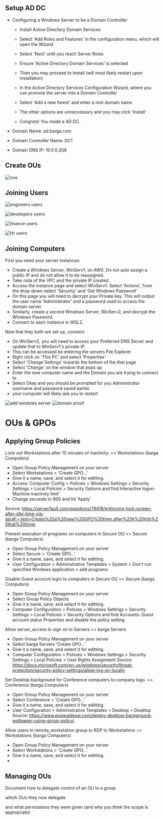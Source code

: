 ## Setup AD DC

- Configuring a Windows Server to be a Domain Controller
  - Install Active Directory Domain Services
  - Select 'Add Roles and Features' in the configuration menu, which will open the Wizard
  - Select 'Next' until you reach Server Roles
  - Ensure 'Active Directory Domain Services' is selected
  - Then you may proceed to Install (will most likely restart upon installation)
 
  - In the Active Directory Services Configuration Wizard, where you can promote the server into a Domain Controller
  - Select 'Add a new forest' and enter a root domain name
  - The other options are unneccessary and you may click 'Install'
  - Congrats! You made a AD DC.

- Domain Name: ad.barga.com
- Domain Controller Name: DC1
- Domain DNS IP: 10.0.0.208

## Create OUs

![ous](images/ou.png)

## Joining Users

![engineers users](images/eng.png)

![developers users](images/dev.png)

![finance users](images/fin.png)

![Hr users](images/hr.png)

## Joining Computers

First you need your server instances:
  - Create a Windows Server, WinServ1, on AWS. Do not auto assign a public IP and do not allow it to be reassigned.
  - Take note of the VPC and the private IP created.
  - Access the instance page and select WinServ1. Select 'Actions', from the drop-down select 'Security' and 'Get Windows Password'
  - On this page you will need to decrypt your Private key. This will output the user name 'Administrator' and a password used to access the domain server.
  - Similarly, create a second Windows Server, WinServ2, and decrypt the Windows Password.
  - Connect to each instance in WSL2.

Now that they both are set up, connect:
  - On WinServ2, you will need to access your Preferred DNS Server and update that to WinServ1's private IP.
  - This can be accessed be entering the servers File Explorer
  - Right click on 'This PC' and select 'Properties'
  - Select 'Change Settings' towards the bottom of the that page
  - Select 'Change' on the window that pops up
  - Enter the new computer name and the Domain you are trying to connect to
  - Select Okay and you should be prompted for you Administrator username and password saved earlier
  - your computer will likely ask you to restart

![add windows server](images/bananas.png)
![domain proof](images/domain_bananas.png)

# OUs & GPOs

## Applying Group Policies

Lock out Workstations after 15 minutes of inactivity. >> Workstations (barga Computers)

- Open Group Policy Management on your server
- Select Workstations > 'Create GPO...'
- Give it a name, save, and select it for editting.
- Access 'Computer Config > Policies > Windows Settings > Security Settings > Local Policies > Security Options
 and find Interactive logon: Machine inactivity limit'
 - Change seconds to 900 and hit 'Apply'
 
 Source: https://serverfault.com/questions/79418/enforcing-lock-screen-after-idle-time-via-gpo#:~:text=Create%20a%20new%20GPO%20then,after%20it%20hits%20that%20timer.

Prevent execution of programs on computers in Secure OU >> Secure (barga Computers)

- Open Group Policy Management on your server
- Select Secure > 'Create GPO...'
- Give it a name, save, and select it for editting.
- User Configuration > Administrative Templates > System > Don't run specified Windows application > add programs

Disable Guest account login to computers in Secure OU >> Secure (barga Computers)

- Open Group Policy Management on your server
- Select Group Policy Objects
- Give it a name, save, and select it for editting.
- Computer Configuration > Policies > Windows Settings > Security Settings > Local Policies > Security Options
and find Accounts: Guest account status Properties and disable the policy setting

Allow server_access to sign on to Servers >> barga Servers

- Open Group Policy Management on your server
- Select barga Servers 'Create GPO...'
- Give it a name, save, and select it for editting.
- Computer Configuration > Policies > Windows Settings > Security Settings > Local Policies > User Rights Assignment
Source: https://docs.microsoft.com/en-us/windows/security/threat-protection/security-policy-settings/allow-log-on-locally

Set Desktop background for Conference computers to company logo. >> Conference (barga Computers)

- Open Group Policy Management on your server
- Select Conference > 'Create GPO...'
- Give it a name, save, and select it for editting.
- User Configuration > Administrative Templates > Desktop > Desktop
Source: https://www.prajwaldesai.com/deploy-desktop-background-wallpaper-using-group-policy/

Allow users in remote_workstation group to RDP to Workstations >> Workstations (barga Computers)
- Open Group Policy Management on your server
- Select Workstations > 'Create GPO...'
- Give it a name, save, and select it for editting.
- 

## Managing OUs

Document how to delagate control of an OU to a group


which OUs they now delegate


and what permissions they were given (and why you think the scope is appropriate)

